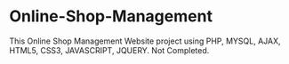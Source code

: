 # Online-Shop-Management
This Online Shop Management Website project using PHP, MYSQL, AJAX, HTML5, CSS3, JAVASCRIPT, JQUERY. Not Completed.

